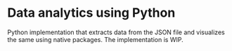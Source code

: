 # Data analytics using Python
Python implementation that extracts data from the JSON file and visualizes the same using native packages. The implementation is WIP.
